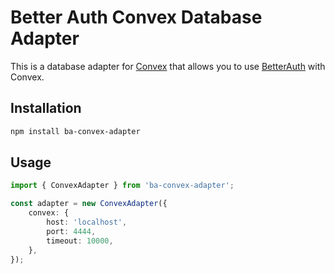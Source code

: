 # Better Auth Convex Database Adapter

This is a database adapter for [Convex](https://www.convex.dev/) that allows you to use [BetterAuth](https://www.better-auth.com/) with Convex.

## Installation

```bash
npm install ba-convex-adapter
```

## Usage

```ts
import { ConvexAdapter } from 'ba-convex-adapter';

const adapter = new ConvexAdapter({
	convex: {
		host: 'localhost',
		port: 4444,
		timeout: 10000,
	},
});
```
